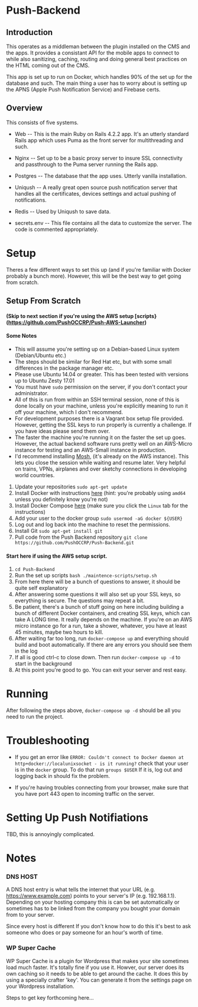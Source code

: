 # Push-Backend
## Introduction
This operates as a middleman between the plugin installed on the CMS and the apps. It provides a consistant API for the mobile apps to connect to while also sanitizing, caching, routing and doing general best practices on the HTML coming out of the CMS.

This app is set up to run on Docker, which handles 90% of the set up for the database and such. The main thing a user has to worry about is setting up the APNS (Apple Push Notification Service) and Firebase certs.

## Overview
This consists of five systems.
- Web
-- This is the main Ruby on Rails 4.2.2 app. It's an utterly standard Rails app which uses Puma as the front server for multithreading and such.
- Nginx
-- Set up to be a basic proxy server to insure SSL connectivity and passthrough to the Puma server running the Rails app.
- Postgres
-- The database that the app uses. Utterly vanilla installation.
- Uniqush 
-- A really great open source push notification server that handles all the certificates, devices settings and actual pushing of notifications.
- Redis
-- Used by Uniqush to save data.

- secrets.env
-- This file contains all the data to customize the server. The code is commented appropriately.

# Setup
Theres a few different ways to set this up (and if you're familiar with Docker probably a bunch more). However, this will be the best way to get going from scratch. 


## Setup From Scratch 
#### (Skip to next section if you're using the AWS setup [scripts}(https://github.com/PushOCCRP/Push-AWS-Launcher)

#### Some Notes
- This will assume you're setting up on a Debian-based Linux system (Debian/Ubuntu etc.)
- The steps should be similar for Red Hat etc, but with some small differences in the package manager etc.
- Please use Ubuntu 14.04 or greater. This has been tested with versions up to Ubuntu Zesty 17.01
- You must have ```sudo``` permission on the server, if you don't contact your administrator.
- All of this is run from within an SSH terminal session, none of this is done locally on your machine, unless you're explicitly meaning to run it off your machine, which I don't recommend.
- For development purposes there is a Vagrant box setup file provided. However, getting the SSL keys to run properly is currently a challenge. If you have ideas please send them over.
- The faster the machine you're running it on the faster the set up goes. However, the actual backend software runs pretty well on an AWS-Micro instance for testing and an AWS-Small instance in production.
- I'd recommend installing [Mosh](https://mosh.org/), (it's already on the AWS instance). This lets you close the session while waiting and resume later. Very helpful on trains, VPNs, airplanes and over sketchy connections in developing world countries.


1. Update your repositories ```sudo apt-get update```
1. Install Docker with instructions [here](https://docs.docker.com/engine/installation/linux/docker-ce/ubuntu/#install-docker-ce) (hint: you're probably using ```amd64``` unless you definitely know you're not)
1. Install Docker Compose [here](https://docs.docker.com/compose/install/) (make sure you click the ```Linux``` tab for the instructions)
1. Add your user to the docker group ```sudo usermod -aG docker ${USER}```
1. Log out and log back into the machine to reset the permissions.
1. Install Git ```sudo apt-get install git```
1. Pull code from the Push Backend repository ```git clone https://github.com/PushOCCRP/Push-Backend.git```

#### Start here if using the AWS setup script.
1. ```cd Push-Backend```
1. Run the set up scripts ```bash ./maintence-scripts/setup.sh```
1. From here there will be a bunch of questions to answer, it should be quite self explanatory
1. After answering some questions it will also set up your SSL keys, so everything is secure. The questions may repeat a bit.
1. Be patient, there's a bunch of stuff going on here including building a bunch of different Docker containers, and creating SSL keys, which can take A LONG time. It really depends on the machine. If you're on an AWS micro instance go for a run, take a shower, whatever, you have at least 45 minutes, maybe two hours to kill.
1. After waiting far too long, run ```docker-compose up``` and everything should build and boot automatically. If there are any errors you should see them in the log
1. If all is good ctrl-c to close down. Then run ```docker-compose up -d``` to start in the background
1. At this point you're good to go. You can exit your server and rest easy.


# Running
After following the steps above, ```docker-compose up -d``` should be all you need to run the project.

# Troubleshooting

- If you get an error like ```ERROR: Couldn't connect to Docker daemon at http+docker://localunixsocket - is it running?``` check that your user is in the ```docker``` group. To do that run ```groups $USER``` If it is, log out and logging back in should fix the problem.

- If you're having troubles connecting from your browser, make sure that you have port 443 open to incoming traffic on the server.

# Setting Up Push Notifiations

TBD, this is annoyingly complicated.

# Notes

### DNS HOST
A DNS host entry is what tells the internet that your URL (e.g. https://www.example.com) points to your server's IP (e.g. 192.168.1.1). Depending on your hosting company this is can be set automatically or sometimes has to be linked from the company you bought your domain from to your server. 

Since every host is different If you don't know how to do this it's best to ask someone who does or pay someone for an hour's worth of time.

### WP Super Cache
WP Super Cache is a plugin for Wordpress that makes your site sometimes load much faster. It's totally fine if you use it. Howver, our server does its own caching so it needs to be able to get around the cache. It does this by using a specially crafter 'key'. You can generate it from the settings page on your Wordpress installation.

Steps to get key forthcoming here...